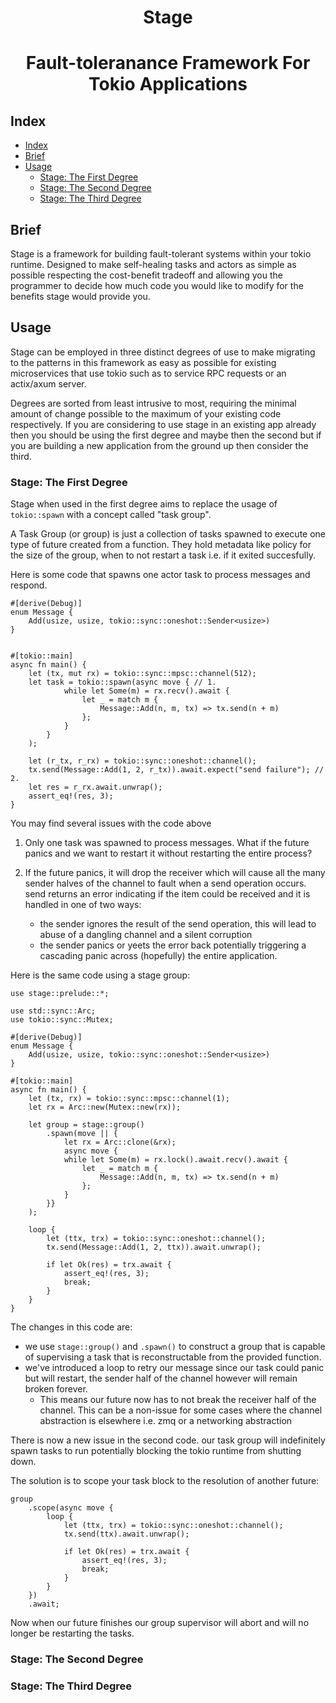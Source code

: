 <h1 align="center">Stage</h1>
<h1 align="center">Fault-toleranance Framework For Tokio Applications</h1>

## Index

- [Index](#index)
- [Brief](#brief)
- [Usage](#usage)
  - [Stage: The First Degree](#stage-the-first-degree)
  - [Stage: The Second Degree](#stage-the-second-degree)
  - [Stage: The Third Degree](#stage-the-third-degree)

## Brief

Stage is a framework for building fault-tolerant systems within your tokio
runtime. Designed to make self-healing tasks and actors as simple as
possible respecting the cost-benefit tradeoff and allowing you the programmer
to decide how much code you would like to modify for the benefits stage would
provide you.

## Usage

Stage can be employed in three distinct degrees of use to make migrating to the
patterns in this framework as easy as possible for existing microservices that
use tokio such as to service RPC requests or an actix/axum server.

Degrees are sorted from least intrusive to most, requiring the minimal amount
of change possible to the maximum of your existing code respectively. If you
are considering to use stage in an existing app already then you should be
using the first degree and maybe then the second but if you are building a
new application from the ground up then consider the third.

### Stage: The First Degree

Stage when used in the first degree aims to replace the usage of `tokio::spawn`
with a concept called "task group".

A Task Group (or group) is just a collection of tasks spawned to execute one type of
future created from a function. They hold metadata like policy for the
size of the group, when to not restart a task i.e. if it exited succesfully.

Here is some code that spawns one actor task to process messages and respond.

```rust,no_run
#[derive(Debug)]
enum Message {
    Add(usize, usize, tokio::sync::oneshot::Sender<usize>)
}


#[tokio::main]
async fn main() {
    let (tx, mut rx) = tokio::sync::mpsc::channel(512);
    let task = tokio::spawn(async move { // 1.
            while let Some(m) = rx.recv().await {
                let _ = match m {
                    Message::Add(n, m, tx) => tx.send(n + m)
                };
            }
        }
    );

    let (r_tx, r_rx) = tokio::sync::oneshot::channel();
    tx.send(Message::Add(1, 2, r_tx)).await.expect("send failure"); // 2.
    let res = r_rx.await.unwrap();
    assert_eq!(res, 3);
}
```

You may find several issues with the code above

1. Only one task was spawned to process messages. What if the future panics and we want to restart it without restarting the entire process?

2. If the future panics, it will drop the receiver which will cause all the many sender halves of the channel to fault when a send operation occurs. send returns an error indicating if the item could be received and it is handled in one of two ways:
   - the sender ignores the result of the send operation, this will lead to abuse of a dangling channel and a silent corruption
   - the sender panics or yeets the error back potentially triggering a cascading panic across (hopefully) the entire application.


Here is the same code using a stage group:

```rust,no_run
use stage::prelude::*;

use std::sync::Arc;
use tokio::sync::Mutex;

#[derive(Debug)]
enum Message {
    Add(usize, usize, tokio::sync::oneshot::Sender<usize>)
}

#[tokio::main]
async fn main() {
    let (tx, rx) = tokio::sync::mpsc::channel(1);
    let rx = Arc::new(Mutex::new(rx));

    let group = stage::group()
        .spawn(move || {
            let rx = Arc::clone(&rx);
            async move {
            while let Some(m) = rx.lock().await.recv().await {
                let _ = match m {
                    Message::Add(n, m, tx) => tx.send(n + m)
                };
            }
        }}
    );

    loop {
        let (ttx, trx) = tokio::sync::oneshot::channel();
        tx.send(Message::Add(1, 2, ttx)).await.unwrap();

        if let Ok(res) = trx.await {
            assert_eq!(res, 3);
            break;
        }
    }
}
```

The changes in this code are:

- we use `stage::group()` and `.spawn()` to construct a group that is capable of supervising a task that is reconstructable from the provided function.
- we've introduced a loop to retry our message since our task could panic but will restart, the sender half of the channel however will remain broken forever.
  - This means our future now has to not break the receiver half of the channel. This can be a non-issue for some cases where the channel abstraction is elsewhere i.e. zmq or a networking abstraction

There is now a new issue in the second code. our task group will indefinitely spawn tasks to run potentially blocking the tokio runtime from shutting down.

The solution is to scope your task block to the resolution of another future:

```rust,no_compile,no_run
group
    .scope(async move {
        loop {
            let (ttx, trx) = tokio::sync::oneshot::channel();
            tx.send(ttx).await.unwrap();

            if let Ok(res) = trx.await {
                assert_eq!(res, 3);
                break;
            }
        }
    })
    .await;
```

Now when our future finishes our group supervisor will abort and will no longer be restarting the tasks.

### Stage: The Second Degree


### Stage: The Third Degree
